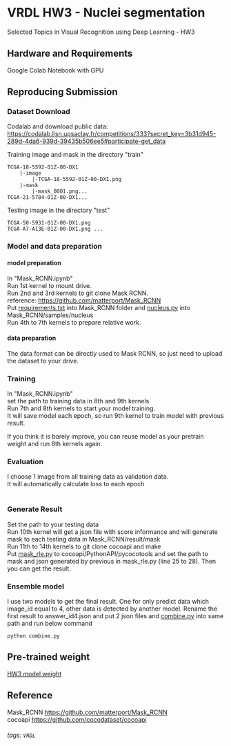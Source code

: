 # VRDL HW3 - Nuclei segmentation
Selected Topics in Visual Recognition using Deep Learning - HW3

## Hardware and Requirements
Google Colab Notebook with GPU

## Reproducing Submission

### Dataset Download
Codalab and download public data: <br>https://codalab.lisn.upsaclay.fr/competitions/333?secret_key=3b31d945-289d-4da6-939d-39435b506ee5#participate-get_data<br>

Training image and mask in the directory "train"
```
TCGA-18-5592-01Z-00-DX1
    |-image
        |-TCGA-18-5592-01Z-00-DX1.png
    |-mask
        |-mask_0001.png...
TCGA-21-5784-01Z-00-DX1...
```
Testing image in the directory "test"
```
TCGA-50-5931-01Z-00-DX1.png
TCGA-A7-A13E-01Z-00-DX1.png ...
```


### Model and data preparation
#### model preparation
In "Mask_RCNN.ipynb"<br>Run 1st kernel to mount drive.<br>Run 2nd and 3rd kernels to git clone Mask RCNN.<br>reference: https://github.com/matterport/Mask_RCNN<br>Put [requirements.txt](https://github.com/axde954e6/NYCU_VRDL/blob/main/HW3/requirements.txt) into Mask_RCNN folder and [nucleus.py](https://github.com/axde954e6/NYCU_VRDL/blob/main/HW3/nucleus.py) into Mask_RCNN/samples/nucleus<br>Run 4th to 7th kernels to prepare relative work.

#### data preparation
The data format can be directly used to Mask RCNN, so just need to upload the dataset to your drive.


### Training
In "Mask_RCNN.ipynb"<br>set the path to training data in 8th and 9th kernels<br>Run 7th and 8th kernels to start your model training.<br>It will save model each epoch, so run 9th kernel to train model with previous result.<br>

If you think it is barely improve, you can reuse model as your pretrain weight and run 8th kernels again.

### Evaluation
I choose 1 image from all training data as validation data.<br>It will automatically calculate loss to each epoch<br><br>

### Generate Result
Set the path to your testing data<br>Run 10th kernel will get a json file with score informance and will generate mask to each testing data in Mask_RCNN/result/mask<br>Run 11th to 14th kernels to git clone cocoapi and make<br>Put [mask_rle.py](https://github.com/axde954e6/NYCU_VRDL/blob/main/HW3/mask_rle.py) to cocoapi/PythonAPI/pycocotools and set the path to mask and json generated by previous in mask_rle.py (line 25 to 28). Then you can get the result.

### Ensemble model
I use two models to get the final result. One for only predict data which image_id equal to 4, other data is detected by another model. Rename the first result to answer_id4.json and put 2 json files and [combine.py](https://github.com/axde954e6/NYCU_VRDL/blob/main/HW3/combine.py) into same path and run below command
```
python combine.py
```

## Pre-trained weight
[HW3 model weight](https://drive.google.com/drive/folders/1IILl5pKeX46MdkrotQ7ISGtZWpdVPCyi?usp=sharing)

## Reference
Mask_RCNN https://github.com/matterport/Mask_RCNN <br>
cocoapi https://github.com/cocodataset/cocoapi


###### tags: `VRDL`
